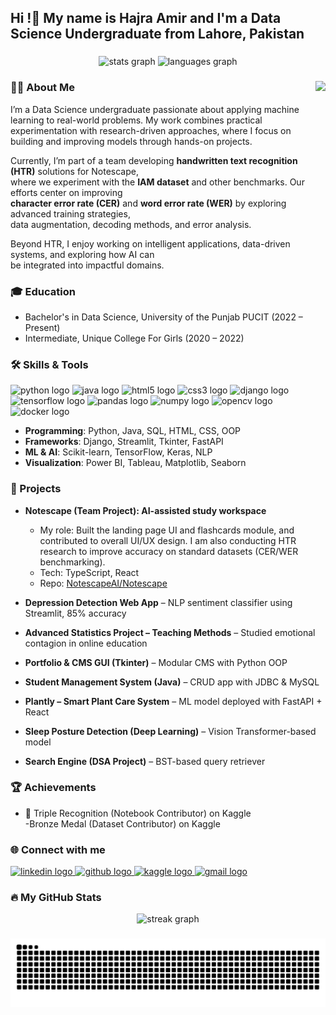 <h2 align="left">Hi !👋 My name is Hajra Amir and I'm a Data Science Undergraduate from Lahore, Pakistan</h2>

###

<div align="center">
  <img src="https://github-readme-stats.vercel.app/api?username=HajraAmir&hide_title=false&hide_rank=false&show_icons=true&include_all_commits=true&count_private=true&disable_animations=false&theme=dracula&locale=en&hide_border=false" height="150" alt="stats graph"  />
  <img src="https://github-readme-stats.vercel.app/api/top-langs?username=HajraAmir&locale=en&hide_title=false&layout=compact&card_width=320&langs_count=6&theme=dracula&hide_border=false" height="150" alt="languages graph"  />
</div>

###

<img align="right" height="150" src="https://i.imgflip.com/65efzo.gif"  />

###

<h3 align="left">👩‍💻 About Me</h3>

<p align="left">
I’m a Data Science undergraduate passionate about applying machine learning to real-world problems.  
My work combines practical experimentation with research-driven approaches, where I focus on building  
and improving models through hands-on projects.  

Currently, I’m part of a team developing **handwritten text recognition (HTR)** solutions for Notescape,  
where we experiment with the **IAM dataset** and other benchmarks. Our efforts center on improving  
**character error rate (CER)** and **word error rate (WER)** by exploring advanced training strategies,  
data augmentation, decoding methods, and error analysis.  

Beyond HTR, I enjoy working on intelligent applications, data-driven systems, and exploring how AI can  
be integrated into impactful domains.
</p>

###

<h3 align="left">🎓 Education</h3>

-    Bachelor's in Data Science, University of the Punjab PUCIT (2022 – Present)  
-   Intermediate, Unique College For Girls (2020 – 2022)

###

<h3 align="left">🛠 Skills & Tools</h3>

<div align="left">
  <img src="https://cdn.jsdelivr.net/gh/devicons/devicon/icons/python/python-original.svg" height="40" alt="python logo"  />
  <img src="https://cdn.jsdelivr.net/gh/devicons/devicon/icons/java/java-original.svg" height="40" alt="java logo"  />
  <img src="https://cdn.jsdelivr.net/gh/devicons/devicon/icons/html5/html5-original.svg" height="40" alt="html5 logo"  />
  <img src="https://cdn.jsdelivr.net/gh/devicons/devicon/icons/css3/css3-original.svg" height="40" alt="css3 logo"  />
  <img src="https://cdn.jsdelivr.net/gh/devicons/devicon/icons/django/django-plain.svg" height="40" alt="django logo"  />
  <img src="https://cdn.jsdelivr.net/gh/devicons/devicon/icons/tensorflow/tensorflow-original.svg" height="40" alt="tensorflow logo"  />
  <img src="https://cdn.jsdelivr.net/gh/devicons/devicon/icons/pandas/pandas-original.svg" height="40" alt="pandas logo"  />
  <img src="https://cdn.jsdelivr.net/gh/devicons/devicon/icons/numpy/numpy-original.svg" height="40" alt="numpy logo"  />
  <img src="https://cdn.jsdelivr.net/gh/devicons/devicon/icons/opencv/opencv-original.svg" height="40" alt="opencv logo"  />
  <img src="https://cdn.jsdelivr.net/gh/devicons/devicon/icons/docker/docker-original.svg" height="40" alt="docker logo"  />
</div>

- **Programming**: Python, Java, SQL, HTML, CSS, OOP  
- **Frameworks**: Django, Streamlit, Tkinter, FastAPI  
- **ML & AI**: Scikit-learn, TensorFlow, Keras, NLP  
- **Visualization**: Power BI, Tableau, Matplotlib, Seaborn  

###

<h3 align="left">🚀 Projects</h3>

- **Notescape (Team Project): AI-assisted study workspace**  
  - My role: Built the landing page UI and flashcards module, and contributed to overall UI/UX design. I am also conducting HTR research to improve accuracy on standard datasets (CER/WER benchmarking).    
  - Tech: TypeScript, React  
  - Repo: [NotescapeAI/Notescape](https://github.com/NotescapeAi/Notescape)  

- **Depression Detection Web App** – NLP sentiment classifier using Streamlit, 85% accuracy  
- **Advanced Statistics Project – Teaching Methods** – Studied emotional contagion in online education  
- **Portfolio & CMS GUI (Tkinter)** – Modular CMS with Python OOP  
- **Student Management System (Java)** – CRUD app with JDBC & MySQL  
- **Plantly – Smart Plant Care System** – ML model deployed with FastAPI + React  
- **Sleep Posture Detection (Deep Learning)** – Vision Transformer-based model  
- **Search Engine (DSA Project)** – BST-based query retriever  


<h3 align="left">🏆 Achievements</h3>

- 🥉 Triple Recognition (Notebook Contributor) on Kaggle  
-Bronze Medal (Dataset Contributor) on Kaggle  

###

<h3 align="left">🌐 Connect with me</h3>

<div align="left">
  <a href="https://www.linkedin.com/in/hajra-amir-995853339/" target="_blank">
    <img src="https://img.shields.io/static/v1?message=LinkedIn&logo=linkedin&label=&color=0077B5&logoColor=white&style=for-the-badge" height="35" alt="linkedin logo" />
  </a>
  <a href="https://github.com/HajraAmir" target="_blank">
    <img src="https://img.shields.io/static/v1?message=GitHub&logo=github&label=&color=181717&logoColor=white&style=for-the-badge" height="35" alt="github logo" />
  </a>
  <a href="https://www.kaggle.com/hajraamir21" target="_blank">
    <img src="https://img.shields.io/static/v1?message=Kaggle&logo=kaggle&label=&color=20BEFF&logoColor=white&style=for-the-badge" height="35" alt="kaggle logo" />
  </a>
  <a href="mailto:hajraamir204@gmail.com">
    <img src="https://img.shields.io/static/v1?message=Gmail&logo=gmail&label=&color=D14836&logoColor=white&style=for-the-badge" height="35" alt="gmail logo" />
  </a>
</div>

###

<h3 align="left">🔥 My GitHub Stats</h3>

<div align="center">
  <img src="https://streak-stats.demolab.com?user=HajraAmir&locale=en&mode=daily&theme=dark&hide_border=false&border_radius=5" height="220" alt="streak graph"  />
</div>

###

<div align="center">
  <img src="https://raw.githubusercontent.com/HajraAmir/HajraAmir/output/snake.svg" alt="Snake animation" />

</div>


